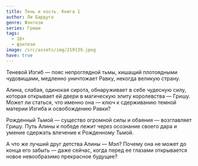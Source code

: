 ```yaml
---
title: Тень и кость. Книга 1
author: Ли Бардуго
genre: Фэнтези
series: Гриши
tags:
  - 18+
  - фэнтези
image: /src/assets/img/219139.jpeg
have: true
---
```

Теневой Изгиб — пояс непроглядной тьмы, кишащий плотоядными чудовищами, медленно уничтожает Равку, некогда великую страну.

Алина, слабая, одинокая сирота, обнаруживает в себе чудесную силу, которая открывает ей двери в магическую элиту королевства — Гришу. Может ли статься, что именно она — ключ к сдерживанию темной материи Изгиба и освобождению Равки?

Рожденный Тьмой — существо огромной силы и обаяния — возглавляет Гришу. Путь Алины к победе лежит через осознание своего дара и умение сдержать влечение к Рожденному Тьмой.

А что же лучший друг детства Алины — Мэл? Почему она не может до конца его забыть — даже сейчас, когда перед ее глазами открывается новое невообразимо прекрасное будущее?

